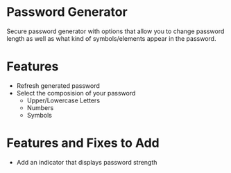 # Password Generator
Secure password generator with options that allow you to change password length as well as what kind of symbols/elements appear in the password.
# Features
- Refresh generated password
- Select the composision of your password
    - Upper/Lowercase Letters
    - Numbers
    - Symbols

# Features and Fixes to Add
- Add an indicator that displays password strength